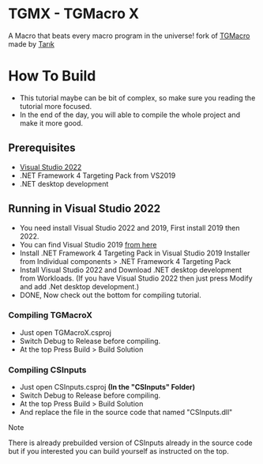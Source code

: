 # TGMX - TGMacro X

A Macro that beats every macro program in the universe!
fork of [TGMacro](https://github.com/trksyln/TGMacro) made by [Tarık](https://github.com/trksyln)

# How To Build
* This tutorial maybe can be bit of complex, so make sure you reading the tutorial more focused.
* In the end of the day, you will able to compile the whole project and make it more good.

## Prerequisites
- [Visual Studio 2022](https://visualstudio.microsoft.com/vs/)
- .NET Framework 4 Targeting Pack from VS2019
- .NET desktop development

## Running in Visual Studio 2022

- You need install Visual Studio 2022 and 2019, First install 2019 then 2022.
- You can find Visual Studio 2019 [from here](https://visualstudio.microsoft.com/thank-you-downloading-visual-studio/?sku=community&rel=16&utm_medium=microsoft&utm_campaign=download+from+relnotes&utm_content=vs2019ga+button)
- Install .NET Framework 4 Targeting Pack in Visual Studio 2019 Installer from Individual components > .NET Framework 4 Targeting Pack
- Install Visual Studio 2022 and Download .NET desktop development from Workloads. (If you have Visual Studio 2022 then just press Modify and add .Net desktop development.)
- DONE, Now check out the bottom for compiling tutorial.


### Compiling TGMacroX 

- Just open TGMacroX.csproj
- Switch Debug to Release before compiling.
- At the top Press Build > Build Solution
  
### Compiling CSInputs
- Just open CSInputs.csproj **(In the "CSInputs" Folder)**
- Switch Debug to Release before compiling.
- At the top Press Build > Build Solution
- And replace the file in the source code that named "CSInputs.dll"
> [!NOTE]
>  There is already prebuilded version of CSInputs already in the source code but if you interested you can build yourself as instructed on the top.

